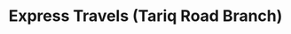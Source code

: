 ---
title: "Express Travels (Tariq Road Branch)"
url: /katachi/express-travels-tariq-road-branch/
shop: travel agency
---